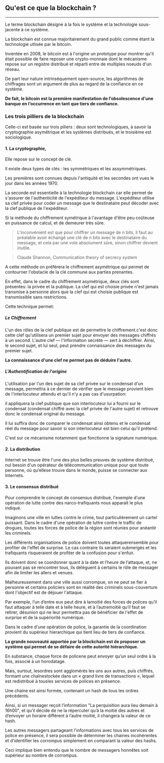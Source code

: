 ## Qu'est ce que la blockchain ?
---

Le terme blockchain désigne à la fois le système et la technologie sous-jacente à ce système.

La blockchain est connue majoritairement du grand public comme étant la technologie utlisée par le bitcoin.

Inventée en 2008, le bitcoin est à l'origine un prototype pour montrer qu'il était possible de faire reposer une crypto-monnaie dont le mécanisme repose sur un registre distribué et réparti entre de multiples noeuds d'un réseau.

De part leur nature intrinséquement open-source, les algorithmes de chiffrages sont un argument de plus au regard de la confiance en ce système.

**De fait, le bitcoin est la première manifestation de l’obsolescence d'une banque en l’occurrence en tant que tiers de confiance.**
 
### Les trois pilliers de la blockchain

Celle-ci est basée sur trois piliers : deux sont technologiques, à savoir la cryptographie asymétrique et les systèmes distribués, et le troisième est sociologique.

#### 1. La cryptographie,

Elle repose sur le concept de clé. 

Il existe deux types de clés :  les symmétriques et les assymmétriques. 

Les premières sont connues depuis l'antiquité et les secondes ont vues le jour dans les années 1970.

La seconde est essentielle à la technologie blockchain car elle permet de s'assurer 
de l'authenticité de l'expéditeur du message. L'expéditeur utilise sa clef privée pour coder un message que le destinataire peut décoder avec la clef publique de l'expéditeur.
 
Si la méthode du chiffrement symétrique à l'avantage d'être peu coûteuse en puissance de calcul, et de demeurer très sûre. 

> L'inconvénient est que pour chiffrer un message de n bits, il faut au préalable avoir échangé une clé de n bits avec le destinataire du message, et cela par une voie absolument sûre, sinon chiffrer devient inutile. 

> Claude Shannon, Communication theory of secrecy system

A cette méthode on préférera le chiffrement asymétrique qui permet de contourner l'obstacle de la clé commune aux parties prenantes.

En effet, dans le cadre du chiffrement asymétrique, deux clés sont présentes: 
la privée et la publique. La clef qui est choisie privée n'est jamais transmise à personne alors que la clef qui est choisie publique est transmissible sans restrictions.

Cette technique permet:

##### Le Chiffrement 
L'un des rôles de la clef publique est de permettre le chiffrement.c'est donc cette clef qu'utilisera un premier sujet pour envoyer des messages chiffrés à un second. L'autre clef — l'information secrète — sert à déchiffrer. Ainsi, le second sujet, et lui seul, peut prendre connaissance des messages du premier sujet. 

**La connaissance d'une clef ne permet pas de déduire l'autre.**

##### L'Authentification de l'origine

L'utilisation par l'un des sujet de sa clef privée sur le condensat d'un message, permettra à ce dernier de vérifier que le message provient bien de l'interlocuteur attendu et qu'il n'y a pas cas d'usurpation: 

il appliquera la clef publique que son interlocuteur lui a fourni sur le condensat (condensat chiffré avec la clef privée de l'autre sujet) et retrouve donc le condensat original du message.

Il lui suffira donc de comparer le condensat ainsi obtenu et le condensat réel du message pour savoir si son interlocuteur est bien celui qu'il prétend. 

C'est sur ce mécanisme notamment que fonctionne la signature numérique.

#### 2. La distribution

Internet se trouve être l'une des plus belles preuves de système distribué, nul besoin d'un opérateur de télécommunication unique pour que toute personne, où qu’ellese trouve dans le monde, puisse se connecter aux Internets.

#### 3. Le consensus distribué

Pour comprendre le concept de consensus distribué, l'exemple d'une opération de lutte contre des narco-trafiquants nous apparait le plus indiqué. 

Imaginons une ville en luttes contre le crime, tout particulièrement un cartel puissant. Dans le cadre d'une opération de luttre contre le traffic de drogues, toutes les forces de police de la région sont réunies pour anéantir les criminels.

Les différents organisations de police doivent toutes attaquerensemble pour profiter de l'effet de surprise. Le cas contraire ils seraient submergés et les trafiquants risqueraient de profiter de la confusion pour s'enfuir. 

Ils doivent donc se coordonner quant à la date et l’heure de l’attaque, et, ne pouvant pas se rencontrer tous, ils délèguent à certains le rôle de messager afin de limiter les allers et venues.

Malheureusement dans une ville aussi corrompue, on ne peut se fier à personne et certains policiers sont en réalité des criminels sous-couverture dont l'objectif est de déjouer l'attaque.

Par exemple, l’un d’entre eux peut dire à lamoitié des forces de polices qu’il faut attaquer à telle date et à telle heure, et à l’autremoitié qu’il faut se retirer, désunion qui ne leur permettra pas de bénéficier de l'effet de surprise et de la supériorité numérique.

Dans le cadre d'une opération de police, la garantie de la coordination provient du supérieur hierarchique qui tient lieu de tiers de confiance. 

**La grande nouveauté apportée par la blockchain est de proposer un système qui permet de se défaire de cette autorité hiérarchique.**

En substance, chaque force de policene peut envoyer qu’un seul ordre à la fois, associé à un horodatage. 

Mais, surtout, lesordres sont agglomérés les uns aux autres, puis chiffrés, formant une chaînestockée dans un « grand livre de transactions », lequel est redistribué à tousles services de polices en présence. 

Une chaine est ainsi formée, contenant un hash de tous les ordres précédents.

Ainsi, si un messager reçoit l’information "La perquisition aura lieu demain à 16h00", et qu’il décide de ne la répercuter qu’à la moitié des autres et d’envoyer un horaire différent à l’autre moitié, il changera la valeur de ce hash. 

Les autres messagers partageant l'informations avec tous les services de police en présence, il sera possible de déterminer les chaines incohérentes et d'identifier les corrompus simplement en comparant la valeur des hashs.

Ceci implique bien entendu que le nombre de messagers honnêtes soit supérieur au nombre de corrompus.

